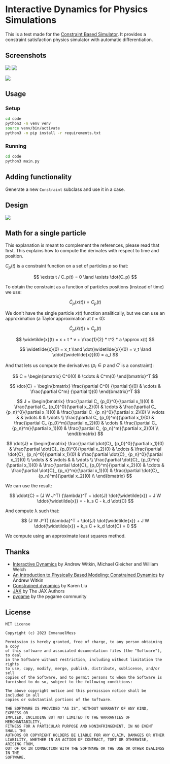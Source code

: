 #  Interactive Dynamics for Physics Simulations

This is a test made for the [Constraint Based Simulator](https://github.com/EmmanuelMess/ConstraintBasedSimulator). It provides a constraint satisfaction physics simulator with automatic differentiation.

## Screenshots

<img src="./screenshots/1.gif"/> <img src="./screenshots/2.gif"/>

<img src="./screenshots/3.gif"/>

## Usage

### Setup
```bash
cd code
python3 -m venv venv
source venv/bin/activate
python3 -m pip install -r requirements.txt
```

### Running
```bash
cd code
python3 main.py
```

## Adding functionality

Generate a new `Constraint` subclass and use it in a case.

## Design

<img src="./design/class-diagram.png"/>

## Math for a single particle

This explanation is meant to complement the references, please read that first. This explains
how to compute the derivates with respect to time and position.

$C_p(t)$ is a constraint function on a set of particles $p$ so that:

$$ \exists t / C_p(t) = 0 \land \exists \dot{C_p} $$

To obtain the constraint as a function of particles positions (instead of time) we use:

$$ \widetilde{C}_p(x(t)) = C_p(t) $$

We don't have the single particle $x(t)$ function analitically, but we can use an approximation (a Taylor approximation at $t = 0$):

$$ \widetilde{C}_p(\widetilde{x}(t)) \approx C_p(t) $$

$$ \widetilde{x}(t) = x + t * v + \frac{1}{2} * t^2 * a \approx x(t) $$

$$ \widetilde{x}(0) = x_t \land \dot{\widetilde{x}}(0) = v_t \land \ddot{\widetilde{x}}(0) = a_t $$

And that lets us compute the derivatives ($p_i \in p$ and $C^i$ is a constraint):

$$ C = \begin{bmatrix} C^0(0) & \cdots & C^m(0) \end{bmatrix}^T $$

$$ \dot{C} = \begin{bmatrix} 
 \frac{\partial C^0} {\partial t}(0) & \cdots & \frac{\partial C^m} {\partial t}(0)
\end{bmatrix}^T
$$

$$
J = \begin{bmatrix}
  \frac{\partial C_ {p_0}^0}{\partial x_1}(0) & \frac{\partial C_ {p_0}^0}{\partial x_2}(0) & \cdots & \frac{\partial C_ {p_n}^0}{\partial x_1}(0) & \frac{\partial C_ {p_n}^0}{\partial x_2}(0)  \\
  \vdots & & \vdots & & \vdots \\
  \frac{\partial C_ {p_0}^m}{\partial x_1}(0) & \frac{\partial C_ {p_0}^m}{\partial x_2}(0) & \cdots & \frac{\partial C_ {p_n}^m}{\partial x_1}(0) & \frac{\partial C_ {p_n}^m}{\partial x_2}(0)  \\
\end{bmatrix}
$$

$$
\dot{J} = \begin{bmatrix}
  \frac{\partial \dot{C}_ {p_0}^0}{\partial x_1}(0) & \frac{\partial \dot{C}_ {p_0}^0}{\partial x_2}(0) & \cdots & \frac{\partial \dot{C}_ {p_n}^0}{\partial x_1}(0) & \frac{\partial \dot{C}_ {p_n}^0}{\partial x_2}(0)  \\
  \vdots & & \vdots & & \vdots \\
  \frac{\partial \dot{C}_ {p_0}^m}{\partial x_1}(0) & \frac{\partial \dot{C}_ {p_0}^m}{\partial x_2}(0) & \cdots & \frac{\partial \dot{C}_ {p_n}^m}{\partial x_1}(0) & \frac{\partial \dot{C}_ {p_n}^m}{\partial x_2}(0)  \\
\end{bmatrix}
$$

We can use the result:

$$
\ddot{C} = (J W J^T) {\lambda}^T + \dot{J} \dot{\widetilde{x}} + J W \ddot{\widetilde{x}} = - k_s C - k_d \dot{C}
$$

And compute λ such that:

$$
 (J W J^T) {\lambda}^T + \dot{J} \dot{\widetilde{x}} + J W \ddot{\widetilde{x}} + k_s C + k_d \dot{C} = 0
$$

We compute using an approximate least squares method.

## Thanks
* [Interactive Dynamics](https://dl.acm.org/doi/pdf/10.1145/91394.91400) by Andrew Witkin, Michael Gleicher and William Welch
* [An Introduction to Physically Based Modeling: Constrained Dynamics](https://www.cs.cmu.edu/~baraff/pbm/constraints.pdf) by Andrew Witkin
* [Constrained dynamics](https://sites.cc.gatech.edu/classes/AY2017/cs7496_fall/slides/ConstrDyn.pdf) by Karen Liu
* [JAX](https://jax.readthedocs.io/en/latest/notebooks/quickstart.html) by The JAX Authors
* [pygame](https://www.pygame.org) by the pygame community

## License

```text
MIT License

Copyright (c) 2023 EmmanuelMess

Permission is hereby granted, free of charge, to any person obtaining a copy
of this software and associated documentation files (the "Software"), to deal
in the Software without restriction, including without limitation the rights
to use, copy, modify, merge, publish, distribute, sublicense, and/or sell
copies of the Software, and to permit persons to whom the Software is
furnished to do so, subject to the following conditions:

The above copyright notice and this permission notice shall be included in all
copies or substantial portions of the Software.

THE SOFTWARE IS PROVIDED "AS IS", WITHOUT WARRANTY OF ANY KIND, EXPRESS OR
IMPLIED, INCLUDING BUT NOT LIMITED TO THE WARRANTIES OF MERCHANTABILITY,
FITNESS FOR A PARTICULAR PURPOSE AND NONINFRINGEMENT. IN NO EVENT SHALL THE
AUTHORS OR COPYRIGHT HOLDERS BE LIABLE FOR ANY CLAIM, DAMAGES OR OTHER
LIABILITY, WHETHER IN AN ACTION OF CONTRACT, TORT OR OTHERWISE, ARISING FROM,
OUT OF OR IN CONNECTION WITH THE SOFTWARE OR THE USE OR OTHER DEALINGS IN THE
SOFTWARE.
```
